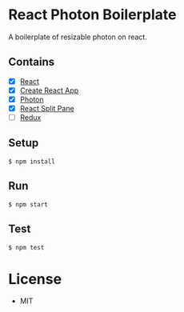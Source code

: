 # React Photon Boilerplate

A boilerplate of resizable photon on react.

## Contains

- [x] [React](https://facebook.github.io/react/)
- [x] [Create React App](https://github.com/facebookincubator/create-react-app)
- [x] [Photon](http://photonkit.com/)
- [x] [React Split Pane](http://react-split-pane.surge.sh/)
- [ ] [Redux](http://redux.js.org/)

## Setup

```
$ npm install
```

## Run

```
$ npm start
```

## Test

```
$ npm test
```

# License

* MIT
